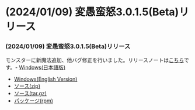 # (2024/01/09) 変愚蛮怒3.0.1.5(Beta)リリース

### (2024/01/09) 変愚蛮怒3.0.1.5(Beta)リリース
モンスターに新魔法追加、他バグ修正を行いました。リリースノートは[こちら](https://github.com/hengband/hengband/releases/tag/3.0.1.5-Beta)です。- [Windows(日本語版)](https://github.com/hengband/hengband/releases/download/3.0.1.5-Beta/Hengband-3.0.1.5-Beta-jp.zip)
- [Windows(English Version)](https://github.com/hengband/hengband/releases/download/3.0.1.5-Beta/Hengband-3.0.1.5-Beta-en.zip)
- [ソース(zip)](https://github.com/hengband/hengband/archive/refs/tags/3.0.1.5-Beta.zip)
- [ソース(tar.gz)](https://github.com/hengband/hengband/archive/refs/tags/3.0.1.5-Beta.tar.gz)
- [パッケージ(rpm)](https://copr.fedorainfracloud.org/coprs/whitehara/hengband/build/6875314/)

